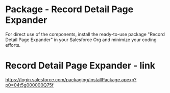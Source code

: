 # Package - Record Detail Page Expander 

For direct use of the components, install the ready-to-use package "Record Detail Page Expander" in your Salesforce Org and minimize your  coding efforts. 

# Record Detail Page Expander - link
https://login.salesforce.com/packaging/installPackage.apexp?p0=04t5g000000Q75f
